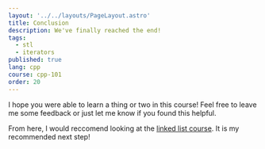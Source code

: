 ```yaml
---
layout: '../../layouts/PageLayout.astro'
title: Conclusion
description: We've finally reached the end!
tags:
  - stl
  - iterators
published: true
lang: cpp
course: cpp-101
order: 20
---
```


I hope you were able to learn a thing or two in this course! Feel free to leave me some feedback or just let me know if you found this helpful.

From here, I would reccomend looking at the [linked list course](https://codesantacruz.com/courses/cpp/linked-list/intro/). It is my recommended next step!

